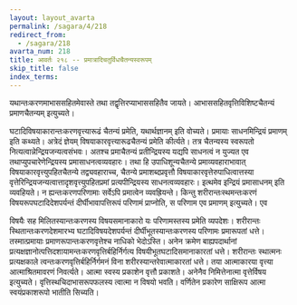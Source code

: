 ```yaml
---
layout: layout_avarta
permalink: /sagara/4/218
redirect_from:
  - /sagara/218
avarta_num: 218
title: आवर्तः २१८ -- प्रमात्रादिचतुर्विधचैतन्यस्वरूपम्
skip_title: false
index_terms: 
---
```


यथान्तःकरणमाभाससहितमेवास्ते तथा तद्वृत्तिरप्याभाससहितैव जायते। आभाससहितवृत्तिविशिष्टचैतन्यं प्रमाणचैतन्यम् इत्युच्यते।

घटादिविषयाकारान्तःकरणवृत्त्यारूढं चैतन्यं प्रमेति, यथार्थज्ञानम्
इति वोच्यते। प्रमायाः साधनमिन्द्रियं प्रमाणम् इति कथ्यते। अत्रेदं
ज्ञेयम् विषयाकारवृत्त्यारूढचैतन्यं प्रमेति कीर्त्यते। तत्र चैतन्यस्य स्वरूपतो
नित्यत्वान्नेन्द्रियजन्यत्वसंभवः। अतश्च प्रमाचैतन्यं प्रतीन्द्रियस्य यद्यपि साधनत्वं न युज्यत एव तथाप्युपचारेणेन्द्रियस्य प्रमासाधनत्वव्यवहारः। तथा हि
उपाधिशून्यचैतन्ये प्रमाव्यवहाराभावात् विषयाकारवृत्त्युपहितचैतन्ये
तद्व्यवहाराच्च, चैतन्ये प्रमाशब्दप्रवृत्तौ विषयाकारवृत्तेरुपाधित्वात्तस्या वृत्तेरिन्द्रियजन्यत्वात्तादृशवृत्त्युपहितप्रमां प्रत्यपीन्द्रियस्य साधनत्वव्यवहारः। इत्थमेव
इन्द्रियं प्रमासाधनम् इति व्यवहियते। न ह्यन्तःकरणपरिणामाः सर्वेऽपि
प्रमात्वेन व्यवह्रियन्ते। किन्तु शरीरान्तःस्थमन्तःकरणं विषयरूपघटादिदेशपर्यन्तं
दीर्घीभावापत्तिरूपं परिणामं प्राप्नोति, स परिणाम एव प्रमाणम् इत्युच्यते।
एव

विषयैः सह मिलितस्यान्तःकरणस्य विषयसमानाकारो यः परिणामस्तस्य
प्रमेति व्यपदेशः। शरीरान्तः स्थितान्तःकरणदेशमारभ्य घटादिविषयदेशपर्यन्तं
दीर्घीभूतस्यान्तःकरणस्य परिणामः प्रमारूपतां धत्ते। तस्मात्प्रमायाः प्रमाणरूपान्तःकरणवृत्तेश्च नाधिको भेदोऽस्ति।
अनेन क्रमेण बाह्यपदार्थानां प्रत्यक्षज्ञानोत्पत्तिदशायामन्तःकरणवृत्तिर्बहिर्निर्गत्य विषयीभूतघटादिसमानाकारतां धत्ते। शरीरान्तः स्थात्मनः प्रत्यक्षकाले त्वन्तःकरणवृत्तिर्बहिर्निर्गमनं विना शरीरस्यान्तरेवात्माकारतां धत्ते।
तया आत्माकारया वृत्त्या आत्माश्रितमावरणं निवर्त्यते। आत्मा स्वस्य प्रकाशेन
वृत्तौ प्रकाशते। अनेनैव निमित्तेनात्मा वृत्तेर्विषय इत्युच्यते। वृत्तिस्थचिदाभासरूपफलस्य त्वात्मा न विषयो भवति। वर्णितेन प्रकारेण साक्षिरूप आत्मा
स्वयंप्रकाशरूपो भातीति सिच्यति।
